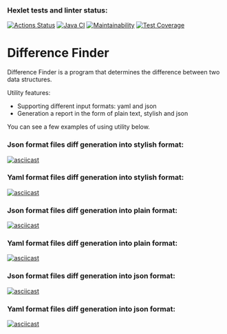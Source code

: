 ### Hexlet tests and linter status:
[![Actions Status](https://github.com/DaniilDeFacto/java-project-71/workflows/hexlet-check/badge.svg)](https://github.com/DaniilDeFacto/java-project-71/actions)
[![Java CI](https://github.com/DaniilDeFacto/java-project-71/actions/workflows/main.yml/badge.svg)](https://github.com/DaniilDeFacto/java-project-71/actions/workflows/main.yml)
[![Maintainability](https://api.codeclimate.com/v1/badges/fc90c6c62e6b1cc89388/maintainability)](https://codeclimate.com/github/DaniilDeFacto/java-project-71/maintainability)
[![Test Coverage](https://api.codeclimate.com/v1/badges/fc90c6c62e6b1cc89388/test_coverage)](https://codeclimate.com/github/DaniilDeFacto/java-project-71/test_coverage)

# Difference Finder

Difference Finder is a program that determines the difference between two data structures.

Utility features:

* Supporting different input formats: yaml and json
* Generation a report in the form of plain text, stylish and json

You can see a few examples of using utility below.

### Json format files diff generation into stylish format:
[![asciicast](https://asciinema.org/a/606192.svg)](https://asciinema.org/a/606192)

### Yaml format files diff generation into stylish format:
[![asciicast](https://asciinema.org/a/606193.svg)](https://asciinema.org/a/606193)

### Json format files diff generation into plain format:
[![asciicast](https://asciinema.org/a/606223.svg)](https://asciinema.org/a/606223)

### Yaml format files diff generation into plain format:
[![asciicast](https://asciinema.org/a/606224.svg)](https://asciinema.org/a/606224)

### Json format files diff generation into json format:
[![asciicast](https://asciinema.org/a/606235.svg)](https://asciinema.org/a/606235)

### Yaml format files diff generation into json format:
[![asciicast](https://asciinema.org/a/606236.svg)](https://asciinema.org/a/606236)